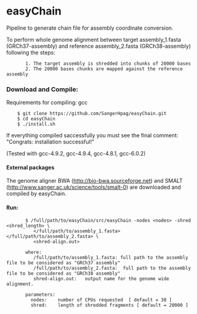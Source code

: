 # easyChain 
Pipeline to generate chain file for assembly coordinate conversion.

To perform whole genome alignment between target assembly_1.fasta (GRCh37-assembly) and reference assembly_2.fasta (GRCh38-assembly) following the steps:

           1. The target assembly is shredded into chunks of 20000 bases 
           2. The 20000 bases chunks are mapped against the reference assembly

### Download and Compile:
Requirements for compiling: gcc

		$ git clone https://github.com/SangerHpag/easyChain.git
		$ cd easyChain 
		$ ./install.sh
		
If everything compiled saccessfully you must see the final comment: 
		"Congrats: installation successful!"		

(Tested with gcc-4.9.2, gcc-4.9.4, gcc-4.8.1, gcc-6.0.2) 

#### External packages
The genome aligner BWA (http://bio-bwa.sourceforge.net) and SMALT (http://www.sanger.ac.uk/science/tools/smalt-0) are downloaded and compiled by easyChain.

#### Run:

           $ /full/path/to/easyChain/src/easyChain -nodes <nodes> -shred <shred_length> \
	   	      </full/path/to/assembly_1.fasta> </full/path/to/assembly_2.fasta> \ 
		      <shred-align.out>
           
           where:
	          /full/path/to/assembly_1.fasta: full path to the assembly file to be considered as "GRCh37 assembly"
	     	  /full/path/to/assembly_2.fasta:  full path to the assembly file to be considered as "GRCh38 assembly"
	     	  shred-align.out:   output name for the genome wide alignment. 
	     
	       parameters:
             nodes:    number of CPUs requested  [ default = 30 ]
             shred:    length of shredded fragments [ default = 20000 ]
             
 
